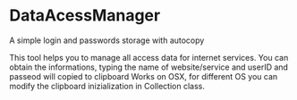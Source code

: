 # DataAcessManager
A simple login and passwords storage with autocopy

This tool helps you to manage all access data for internet services.
You can obtain the informations, typing the name of website/service and userID and passeod will copied to clipboard
Works on OSX, for different OS you can modify the clipboard inizialization in Collection class.
